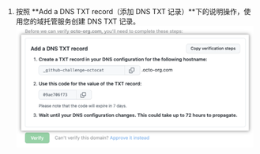 1. 按照 **Add a DNS TXT record（添加 DNS TXT 记录）**下的说明操作，使用您的域托管服务创建 DNS TXT 记录。 ![创建 DNS txt 记录的说明](/assets/images/help/organizations/create-dns-txt-record-instructions.png)
